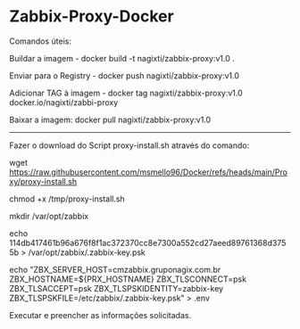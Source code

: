 # Zabbix-Proxy-Docker

Comandos úteis: 

Buildar a imagem - docker build -t nagixti/zabbix-proxy:v1.0 .

Enviar para o Registry - docker push nagixti/zabbix-proxy:v1.0

Adicionar TAG à imagem - docker tag nagixti/zabbix-proxy:v1.0 docker.io/nagixti/zabbi-proxy

Baixar a imagem: docker pull nagixti/zabbix-proxy:v1.0

-----

Fazer o download do Script proxy-install.sh através do comando: 

wget https://raw.githubusercontent.com/msmello96/Docker/refs/heads/main/Proxy/proxy-install.sh

chmod +x /tmp/proxy-install.sh

mkdir /var/opt/zabbix

echo 114db417461b96a676f8f1ac372370cc8e7300a552cd27aeed89761368d3755b > /var/opt/zabbix/.zabbix-key.psk

echo "ZBX_SERVER_HOST=cmzabbix.gruponagix.com.br
ZBX_HOSTNAME=${PRX_HOSTNAME}
ZBX_TLSCONNECT=psk
ZBX_TLSACCEPT=psk
ZBX_TLSPSKIDENTITY=zabbix-key
ZBX_TLSPSKFILE=/etc/zabbix/.zabbix-key.psk" > .env

Executar e preencher as informações solicitadas.

